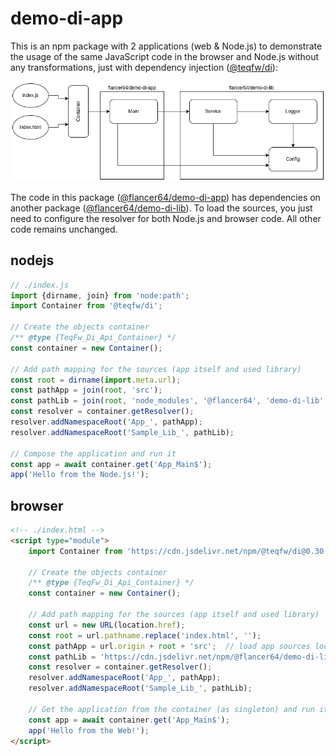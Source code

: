 # demo-di-app

This is an npm package with 2 applications (web & Node.js) to demonstrate the usage of the same JavaScript code in the
browser and Node.js without any transformations, just with dependency
injection ([@teqfw/di](https://github.com/teqfw/di)):

![packages](docs/teqfw_di_demo_pkg.png)

The code in this package ([@flancer64/demo-di-app](https://github.com/flancer64/demo-di-app)) has dependencies on
another package ([@flancer64/demo-di-lib](https://github.com/flancer64/demo-di-lib)).
To load the sources, you just need to configure the resolver for both Node.js and browser code. All other code remains
unchanged.

## nodejs

```javascript
// ./index.js
import {dirname, join} from 'node:path';
import Container from '@teqfw/di';

// Create the objects container
/** @type {TeqFw_Di_Api_Container} */
const container = new Container();

// Add path mapping for the sources (app itself and used library)
const root = dirname(import.meta.url);
const pathApp = join(root, 'src');
const pathLib = join(root, 'node_modules', '@flancer64', 'demo-di-lib', 'src');
const resolver = container.getResolver();
resolver.addNamespaceRoot('App_', pathApp);
resolver.addNamespaceRoot('Sample_Lib_', pathLib);

// Compose the application and run it
const app = await container.get('App_Main$');
app('Hello from the Node.js!');
```

## browser

```html
<!-- ./index.html -->
<script type="module">
    import Container from 'https://cdn.jsdelivr.net/npm/@teqfw/di@0.30.0/+esm';

    // Create the objects container
    /** @type {TeqFw_Di_Api_Container} */
    const container = new Container();

    // Add path mapping for the sources (app itself and used library)
    const url = new URL(location.href);
    const root = url.pathname.replace('index.html', '');
    const pathApp = url.origin + root + 'src';  // load app sources locally
    const pathLib = 'https://cdn.jsdelivr.net/npm/@flancer64/demo-di-lib@0.3.0/src'; // load lib sources from CDN
    const resolver = container.getResolver();
    resolver.addNamespaceRoot('App_', pathApp);
    resolver.addNamespaceRoot('Sample_Lib_', pathLib);

    // Get the application from the container (as singleton) and run it
    const app = await container.get('App_Main$');
    app('Hello from the Web!');
</script>
```